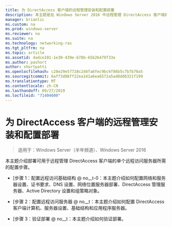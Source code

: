 ```yaml
---
title: 为 DirectAccess 客户端的远程管理安装和配置部署
description: 本主题是在 Windows Server 2016 中远程管理 DirectAccess 客户端的指南的一部分。
manager: brianlic
ms.custom: na
ms.prod: windows-server
ms.reviewer: na
ms.suite: na
ms.technology: networking-ras
ms.tgt_pltfrm: na
ms.topic: article
ms.assetid: 4adce101-1e30-439e-b78b-65b26479f33e
ms.author: pashort
author: shortpatti
ms.openlocfilehash: c28e29e57728c2d4fa6fec9bc6f86b5c7b7b70a5
ms.sourcegitcommit: 6aff3d88ff22ea141a6ea6572a5ad8dd6321f199
ms.translationtype: MT
ms.contentlocale: zh-CN
ms.lasthandoff: 09/27/2019
ms.locfileid: "71404600"
---
```

# <a name="install-and-configure-deployment-for-remote-management-of-directaccess-clients"></a>为 DirectAccess 客户端的远程管理安装和配置部署

>适用于：Windows Server（半年频道）、Windows Server 2016

本主题介绍部署可用于远程管理 DirectAccess 客户端的单个远程访问服务器所需的配置步骤。  
  
-   [步骤 1：配置远程访问基础结构 @ no__t-0：本主题介绍如何配置网络和服务器设置、证书要求、DNS 设置、网络位置服务器部署、DirectAccess 管理服务器、Active Directory 设置和组策略对象。  
  
-   [步骤 2：配置远程访问服务器 @ no__t：本主题介绍如何配置 DirectAccess 客户端计算机、服务器设置、基础结构和应用程序服务器。  
  
-   [步骤 3：验证部署 @ no__t：本主题介绍如何验证部署。  
  



